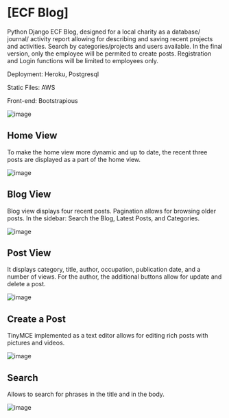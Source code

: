 # [ECF Blog]

Python Django ECF Blog, designed for a local charity as a database/ journal/ activity report allowing for describing and saving recent projects and activities. Search by categories/projects and users available. In the final version, only the employee will be permited to create posts. Registration and Login functions will be limited to employees only. 

Deployment: Heroku, Postgresql

Static Files: AWS 

Front-end: Bootstrapious

![image](https://drive.google.com/uc?export=view&id=18m6TqKGyBKFwwsPoDGF109vsyf4HQM4C)


## Home View
To make the home view more dynamic and up to date, the recent three posts are displayed as a part of the home view.

![image](https://drive.google.com/uc?export=view&id=1cjrs_7a6Kuy7GrPCCOYhswk7SJzOGQKo)


## Blog View
Blog view displays four recent posts. Pagination allows for browsing older posts. In the sidebar: Search the Blog, Latest Posts, and Categories. 

![image](https://drive.google.com/uc?export=view&id=1C6C7810WT-5bv8HsIqtw6Uv69YzzMFvy)


## Post View
It displays category, title, author, occupation, publication date, and a number of views. For the author, the additional buttons allow for update and delete a post.

![image](https://drive.google.com/uc?export=view&id=1khSrKHJr2mYdBzIL8ME7TIzBIrr9zFLx)


## Create a Post
TinyMCE implemented as a text editor allows for editing rich posts with pictures and videos. 

![image](https://drive.google.com/uc?export=view&id=1IFFZ1QGGzkndnGYxuiOjCTIUMc6SfxHc)


## Search
Allows to search for phrases in the title and in the body.

![image](https://drive.google.com/uc?export=view&id=16K0et2eWwSy9DvmO53nrzz03oNw-roNt)


